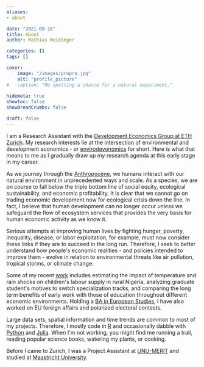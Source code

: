 ```yaml
---
aliases:
- about

date: "2021-09-18"
title: About
author: Mathias Weidinger

categories: []
tags: []

cover:
    image: "/images/propro.jpg"
    alt: "profile_picture"
#   caption: "Me spotting a chance for a natural experiment."
    
hidemeta: true
showtoc: false
showBreadCrumbs: false

draft: false
---
```


I am a Research Assistant with the [Development Economics Group at ETH Zurich](https://dec.ethz.ch/). My research interests lie at the intersection of environmental and development economics - or [envirodevonomics](https://www.aeaweb.org/articles?id=10.1257/jel.53.1.5) for short. Here is what that means to me as I gradually draw up my research agenda at this early stage in my career.

As we journey through the [Anthropocene](https://www.nature.com/articles/415023a), we humans interact with our natural environment in unprecedented ways and scale. As a species, we are on course to fall below the triple bottom line of social equity, ecological sustainability, and economic profitability. It is clear that we cannot go on trading economic development now for ecological crisis down the line. In fact, I believe that human development can no longer occur *unless* we safeguard the flow of ecosystem services that provides the very basis for human economic activity as we know it.

Serious attempts at improving human lives by fighting hunger, poverty, inequality, disease, or labor exploitation, for example, must now consider these links if they are to succeed in the long run. Therefore, I seek to better understand how people's economic realities - and policies intended to improve them - evolve in relation to environmental threats like air pollution, tropical storms, or climate change. 

Some of my recent [work](/research) includes estimating the impact of temperature and rain shocks on children's labour supply in rural Nigeria, analyzing graduate student's motives to switch specialization tracks, and comparing the long term benefits of early work with those of education throughout different economic environments. Holding a [BA in European Studies](https://www.maastrichtuniversity.nl/education/bachelor/bachelor-european-studies), I have also worked on EU foreign affairs and polarized electoral contests.

Large data sets, spatial information and time trends are common to most of my projects. Therefore, I mostly code in [R](https://www.r-project.org/) and occasionally dabble with [Python](https://www.python.org/) and [Julia](https://julialang.org/). When I'm not working, you might find me running a trail, reading popular science books, watering my plants, or cooking.

Before I came to Zurich, I was a Project Assistant at [UNU-MERIT](https://merit.unu.edu) and studied at [Maastricht University](https://www.maastrichtuniversity.nl).